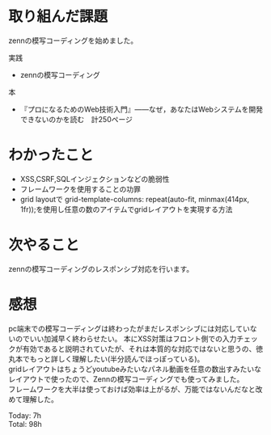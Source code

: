 # 取り組んだ課題
zennの模写コーディングを始めました。

実践
- zennの模写コーディング

本  
- 『プロになるためのWeb技術入門』――なぜ，あなたはWebシステムを開発できないのかを読む　計250ページ
# わかったこと
- XSS,CSRF,SQLインジェクションなどの脆弱性
- フレームワークを使用することの功罪
- grid layoutで    grid-template-columns: repeat(auto-fit, minmax(414px, 1fr));を使用し任意の数のアイテムでgridレイアウトを実現する方法


# 次やること
zennの模写コーディングのレスポンシブ対応を行います。

# 感想
pc端末での模写コーディングは終わったがまだレスポンシブには対応していないのでいい加減早く終わらせたい。
本にXSS対策はフロント側での入力チェックが有効であると説明されていたが、それは本質的な対応ではないと思うの、徳丸本でもっと詳しく理解したい(半分読んでほっぽっている)。  
gridレイアウトはちょうどyoutubeみたいなパネル動画を任意の数出すみたいなレイアウトで使ったので、Zennの模写コーディングでも使ってみました。  
フレームワークを大半は使っておけば効率は上がるが、万能ではないんだなと改めて理解した。

Today: 7h  
Total: 98h

